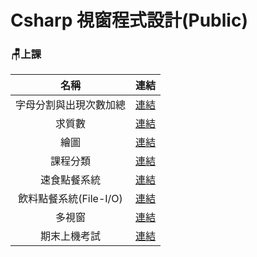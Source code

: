 # Csharp 視窗程式設計(Public)

### 🪑上課
|名稱|連結|
|:----:|:----:|
|字母分割與出現次數加總|[連結](https://github.com/XiaoYu0708/Csharp-WPF/tree/字母分割與出現次數加總)|
|求質數|[連結](https://github.com/XiaoYu0708/Csharp-WPF/tree/求質數)|
|繪圖|[連結](https://github.com/XiaoYu0708/Csharp-WPF/tree/繪圖)|
|課程分類|[連結](https://github.com/XiaoYu0708/Csharp-WPF/tree/課程分類)|
|速食點餐系統|[連結](https://github.com/XiaoYu0708/Csharp-WPF/tree/速食點餐系統)|
|飲料點餐系統(File-I/O)|[連結](https://github.com/XiaoYu0708/Csharp-WPF/tree/飲料點餐系統(File-I/O))|
|多視窗|[連結](https://github.com/XiaoYu0708/Csharp-WPF/tree/多視窗)|
|期末上機考試|[連結](https://github.com/XiaoYu0708/Csharp-WPF/tree/期末上機考試)|
